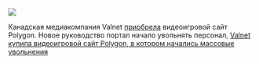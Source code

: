 <!--2025-05-02 11:59:32-->
<div class="yb">
  <div class="rss habr"><img src="https://habrastorage.org/webt/nq/u4/sz/nqu4szhm91ztjreulic1bziezdc.jpeg" /><p>Канадская медиакомпания Valnet <a href="https://www.businesswire.com/news/home/20250501630767/en/Valnet-Acquires-Premium-Gaming-Publication-Polygon-from-Vox-Media" rel="noopener noreferrer nofollow">приобрела</a> видеоигровой сайт Polygon. Новое руководство портал начало увольнять персонал, <a href="https://kotaku.com/polygon-sold-vox-media-valnet-layoffs-digital-gaming-1851778655"... <p class="titl"><a href="https://habr.com/ru/news/906468/?utm_source=habrahabr&utm_medium=rss&utm_campaign=906468">Valnet купила видеоигровой сайт Polygon, в котором начались массовые увольнения</a></p></div>
</div>
